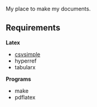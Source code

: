 My place to make my documents.

## Requirements

**Latex**

- [csvsimple](https://www.ctan.org/pkg/csvsimple)
- hyperref
- tabularx

**Programs**

- make
- pdflatex
